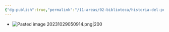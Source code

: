 ```yaml
---
{"dg-publish":true,"permalink":"/11-areas/02-biblioteca/historia-del-peru/","noteIcon":""}
---
```


- ![Pasted image 20231029050914.png|200](/img/user/11%20%C3%81reas%20%E2%9A%99/02%20Biblioteca/%F0%9F%92%BE%20Adjuntos/Pasted%20image%2020231029050914.png)